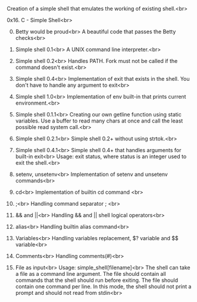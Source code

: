 Creation of a simple shell that emulates the working of existing shell.<br\>


0x16. C - Simple Shell<br\>

0. Betty would be proud<br\>
A beautiful code that passes the Betty checks<br\>

1. Simple shell 0.1<br\>
A UNIX command line interpreter.<br\>

2. Simple shell 0.2<br\>
Handles PATH. Fork must not be called if the command doesn't exist.<br\>

4. Simple shell 0.4<br\>
Implementation of exit that exists in the shell. You don't have to handle any argument to exit<br\>

5. Simple shell 1.0<br\>
Implementation of env built-in that prints current environment.<br\>

6. Simple shell 0.1.1<br\>
Creating our own getline function using static variables. Use a buffer to read many chars at once and call the least possible read system call.<br\>

7. Simple shell 0.2.1<br\>
Simple shell 0.2+ without using strtok.<br\>

8. Simple shell 0.4.1<br\>
Simple shell 0.4+ that handles arguments for built-in exit<br\>
Usage: exit status, where status is an integer used to exit the shell.<br\>

9. setenv, unsetenv<br\>
Implementation of setenv and unsetenv commands<br\>

10. cd<br\>
Implementation of builtin cd command <br\>

11. ;<br\>
Handling command separator ; <br\>

12. && and ||<br\>
Handling && and || shell logical operators<br\>

13. alias<br\>
Handling builtin alias command<br\>

14. Variables<br\>
Handling variables replacement, $? variable and $$ variable<br\>

15. Comments<br\>
Handling comments(#)<br\>

16. File as input<br\>
Usage: simple_shell[filename]<br\>
The shell can take a file as a command line argument. The file should contain all commands that the shell should run before exiting. The file should contain one command per line. In this mode, the shell should not print a prompt and should not read from stdin<br\>

